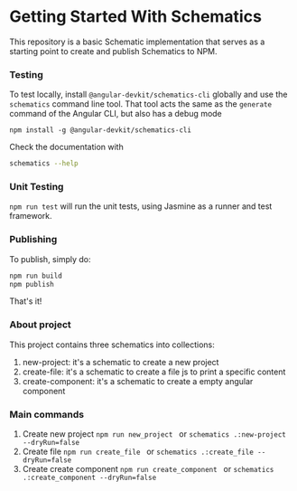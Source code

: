 # Getting Started With Schematics

This repository is a basic Schematic implementation that serves as a starting point to create and publish Schematics to NPM.

### Testing

To test locally, install `@angular-devkit/schematics-cli` globally and use the `schematics` command line tool. That tool acts the same as the `generate` command of the Angular CLI, but also has a debug mode

``` npm install -g @angular-devkit/schematics-cli ```

Check the documentation with

```bash
schematics --help
```

### Unit Testing

`npm run test` will run the unit tests, using Jasmine as a runner and test framework.

### Publishing

To publish, simply do:

```bash
npm run build
npm publish
```

That's it!

### About project
This project contains three schematics into collections:
1. new-project: it's a schematic to create a new project
2. create-file: it's a schematic to create a file js to print a specific content
3. create-component: it's a schematic to create a empty angular component

### Main commands

1. Create new project ```npm run new_project ``` or ```schematics .:new-project --dryRun=false```
2. Create file ```npm run create_file ``` or ```schematics .:create_file --dryRun=false```
3. Create create component ```npm run create_component ``` or ```schematics .:create_component --dryRun=false```
